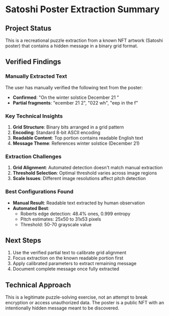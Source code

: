 # Satoshi Poster Extraction Summary

## Project Status
This is a recreational puzzle extraction from a known NFT artwork (Satoshi poster) that contains a hidden message in a binary grid format.

## Verified Findings

### Manually Extracted Text
The user has manually verified the following text from the poster:
- **Confirmed**: "On the winter solstice December 21 "
- **Partial fragments**: "ecember 21 2", "022 wh", "eep in the f"

### Key Technical Insights
1. **Grid Structure**: Binary bits arranged in a grid pattern
2. **Encoding**: Standard 8-bit ASCII encoding
3. **Readable Content**: Top portion contains readable English text
4. **Message Theme**: References winter solstice (December 21)

### Extraction Challenges
1. **Grid Alignment**: Automated detection doesn't match manual extraction
2. **Threshold Selection**: Optimal threshold varies across image regions
3. **Scale Issues**: Different image resolutions affect pitch detection

### Best Configurations Found
- **Manual Result**: Readable text extracted by human observation
- **Automated Best**: 
  - Roberts edge detection: 48.4% ones, 0.999 entropy
  - Pitch estimates: 25x50 to 31x53 pixels
  - Threshold: 50-70 grayscale value

## Next Steps
1. Use the verified partial text to calibrate grid alignment
2. Focus extraction on the known readable portion first
3. Apply calibrated parameters to extract remaining message
4. Document complete message once fully extracted

## Technical Approach
This is a legitimate puzzle-solving exercise, not an attempt to break encryption or access unauthorized data. The poster is a public NFT with an intentionally hidden message meant to be discovered.